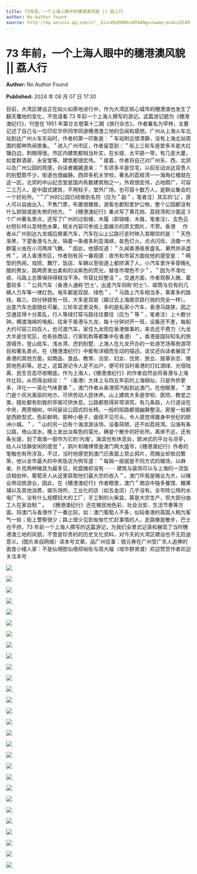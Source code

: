 ```yaml
---
title: 73年前，一个上海人眼中的穗港澳风貌 || 荔人行
author: No Author Found
source: http://mp.weixin.qq.com/s?__biz=MzA5MDkxNTA4Ng==&amp;mid=2454915591&amp;idx=1&amp;sn=dd73b4163d4659c0fbc1bdaed34e3a68&amp;chksm=87a3c266b0d44b701c4b2b8512c2abe45689bba0e5e1911da8652efb6fb4fc4585c6abea5025#rd
---
```


# 73 年前，一个上海人眼中的穗港澳风貌 || 荔人行

**Author:** No Author Found

**Published:** 2024 年 08 月 07 日 17:30

目前，大湾区建设正在如火如荼地进行中，作为大湾区核心城市的穗港澳也发生了翻天覆地的变化，不信请看 73 年前一个上海人撰写的游记。这篇游记题为《穗港澳纪行》，刊登在 1951 年第廿五卷第十二期《旅行杂志》，作者署名为罕林，主要记述了自己与一位印尼华侨同学同游穗港澳三地的见闻和感想。广州从上海火车北站到达广州火车东站时，作者的第一印象是：＂车站附近很清静，没有上海北站周围的那种热闹景象。＂进入广州市区，作者留意到：＂街上三轮车座垫多半是大红镶白边，刺眼得很。市区内建筑都相当朴实，在长堤、太平路一带，有几座大厦，如爱群酒家、永安堂等，建筑都很宏伟。＂接着，作者将自己对广州东、西、北郊以及广州公园的观感，向读者娓娓道来：＂东郊多半是住宅，以前反动派达官贵人的别墅颇不少，街道也很幽静。西郊多机关学校，著名的荔枝湾一一海角红楼就在这一区。北郊的中山纪念堂是国内有数建筑物之一，外观很宏伟，占地颇广，可容二三万人，是中国式建筑，不用柱子，堂外广场，也可容十数万人，是群众集会的一个好处所。“＂广州的公园已经做到名符（应为＂副＂，笔者注）其实的‘公’，游人可以自由出入，不售门票，布置很雅致，游客也都知爱护公物，整个公园都没有什么损毁或是失修的地方。＂《穗港澳纪行》重点写了黄花岗、荔枝湾和沙面这 3 个广州著名景点，还写了广州的过街楼、木履（即骑楼、木屐，笔者注）、玄色云纱短衫袴以及特色水果，相关内容可参阅上面展示的原文图片，不赘。香港     作者从广州到达九龙城后换乘汽车，汽车在山上公路行走时映入其眼帘的是：＂天色渐黑，下望香港与九龙，隔着一条维多利亚海峡，各色灯火，点点闪烁，活像一大群萤火虫在小河两岸飞舞。＂因此，他感叹道：＂久闻香港夜景盛名，果然并非虚传＂。进入香港市区，作者则有另一番观感：夜市和市容方面给他的感受是：＂畸型的热闹，戏院、舞厅、饭店、车辆以至街道上都挤满了人，小汽车里许多穿晚礼服的男女，路两旁发出柔和的淡紫色的荧光，替夜市增色不少＂，＂因为不准吐痰，马路上总箅保持得相当干净。市容比较整洁＂。交通方面，作者观察入微，着墨较多：＂公共汽车（香港人通称‘巴士’，出差汽车则称‘的士‘）、邮筒与仅有的几辆人力车等一律红色。电车都是双层、绿色＂，＂马路上汽车相当多，乘客多的路线，每三、四分钟就有一班，大多是双层（跟过去上海南京路行驰的完全一样）。出差汽车也是随处可雇。三轮车这里没有，多的是私家小汽车，香港马路狭，因之交通显得十分紊乱，行人等绿灯穿马路往往要往（应为＂等＂，笔者注）上十数分钟。横渡海峡的电船，往来于香港与九龙，每十分钟对开一班，设备还不差，每船大约可容三四百人，也可渡汽车，家住九龙而在香港做事的，来去还不费力（九龙大半是住宅区，也有些商店，行家机构等都集中在香港）＂。香港是国际知名的旅游城市，登山缆车、浅水湾、虎豹别墅、上海人在九龙开办的一处游艺场等旅游项目和著名景点，在《穗港澳纪行》中都有详细而生动的描述。该文还向读者展现了香港的其他方面，如商品、食品、教育、治安、妇女、住房、旅业、报章杂志、殖民地色彩等。总之，这篇游记令人足不出户，便可将当时香港的灯红酒绿、光怪陆离、民生百态尽收眼底。作为上海人，《穗港澳纪行》的作者自然会将香港与上海作比较，从而得出结论：＂（香港）大体上与四五年前的上海相似，只是外侨更多，洋化一一英化气味更重＂。澳门作者从香港搭汽船到达澳门，在他眼里，＂澳门是个风光美丽的地方，可供劳动人民休养。山上建筑大多是学校、医院、教堂之类，随处都有别致的亭阁可供休息。公路都筑得非常讲究，有几条路，人行道设在中央，两旁植树，中间装设公园式的长椅，一般的街路都很幽静整洁。房屋一般都是西欧型式，色彩鲜明，那种小巷子，曲径不见尽头，令人感觉得置身中世纪的欧洲小城。＂，＂山的另一边有个海滨游泳场，设备简陋，还不如荔枝湾。沿海有条公路，倚山滨水，晚上发出淡紫色的萤光，确是个散步的好处所。离岸不远，还有条长堤，划了南海一部作为它的‘内海’，海滨也有休息处，欧洲式的平台与凉亭，给人以恬静安闲的感觉＂。鸦片和赌博曾是澳门两大盛市，《穗港澳纪行》作者的笔触也有所涉及，不过，当时他感觉到澳门已表面上禁止鸦片，而赌业却依旧繁荣，他以全市最大的中央饭店为例写道：＂每隔一层就是不同方式的赌场，以麻雀、扑克两种赌具为最多见，轮盘赌却没有 ⋯⋯ 建筑与装饰可以与上海的一流饭店相伯仲，葡萄牙人从这里获取他们最大宗的收入＂。澳门毕竟是赌业为大，以赌业带动旅游业，因此，在《穗港澳纪行》作者眼里，澳门＂商店中独多餐馆、糖果铺以及其他消费、娱乐场所，工业化的店（如五金店）几乎没有。全市除公用的水电厂外，没有什么规模较大的工厂，手工制的火柴盒，算是大宗生产，但大部分由工人在家自制＂。  《穗港澳纪行》还在殖民地色彩、社会治安、生活节奏等方面，将澳门与香港作了一番比较，如：澳门葡萄人不多，似较香港的英国人稍为客气一些；街上警察很少；路上很少见到匆匆忙忙赶事情的人，走路像是散步，巴士也不挤。73 年前一个上海人撰写的这篇游记，为我们全景式记录和展现了当时穗港澳三地的风貌，不啻是珍贵的的历史文化资料，对今天的大湾区建设也不无启迪意义。(图片来自网络）读本号文章，品广州往事：银元券在广州受广东人追捧的面食小楼人家：不是仙境胜仙境郑裕彤与周大福（培华群贤谱）欢迎赞赏作者欢迎关注本号

![](https://mmbiz.qpic.cn/mmbiz_png/PJWG74pLsMa41dsMLc48ILFCeuictW0bytYHngxHezdA6SYSnwxvGqD2sallN0SIslicwF6TkexudlzRBibMuYeyg/640?from=appmsg)

![](https://mmbiz.qpic.cn/mmbiz_png/fgnkxfGnnkRTefsHtHl5LkV1a8Lprb6NgeXZ2SWzuoFvsasuRLIibSN338z0ic4UAJDghV0R4gDnSWuiciaPqpcXgw/640?wx_fmt=png)

![](https://mmbiz.qpic.cn/mmbiz_png/PJWG74pLsMa41dsMLc48ILFCeuictW0byfFclfEJ08uHUZQIOuW9e6VduqxUiby0c3fKpepdMIIOLjzGhcJ69MHA/640?from=appmsg)

![](https://mmbiz.qpic.cn/mmbiz_png/fgnkxfGnnkRTefsHtHl5LkV1a8Lprb6NgeXZ2SWzuoFvsasuRLIibSN338z0ic4UAJDghV0R4gDnSWuiciaPqpcXgw/640?wx_fmt=png)

![](https://mmbiz.qpic.cn/mmbiz_png/PJWG74pLsMa41dsMLc48ILFCeuictW0byFZiaS4GF5ribQBdaoEadcn2ibB6vfxdlHHw0h70z1B3XibqezEfWML8OLA/640?from=appmsg)

![](https://mmbiz.qpic.cn/mmbiz_png/fgnkxfGnnkRTefsHtHl5LkV1a8Lprb6NgeXZ2SWzuoFvsasuRLIibSN338z0ic4UAJDghV0R4gDnSWuiciaPqpcXgw/640?wx_fmt=png)

![](https://mmbiz.qpic.cn/mmbiz_png/PJWG74pLsMa41dsMLc48ILFCeuictW0by5AcxhmI8O4ueTeEYPiaY2rnoNa0gLpe2wpRUHHLte8cXM0d8Am6rNqg/640?from=appmsg)

![](https://mmbiz.qpic.cn/mmbiz_png/fgnkxfGnnkRTefsHtHl5LkV1a8Lprb6NgeXZ2SWzuoFvsasuRLIibSN338z0ic4UAJDghV0R4gDnSWuiciaPqpcXgw/640?wx_fmt=png)

![](https://mmbiz.qpic.cn/mmbiz_png/PJWG74pLsMa41dsMLc48ILFCeuictW0byichyP2zoztEJHs8AqqhZmChBDch4X4Bcb36ISaYINkdGvdNUIU6Q4Pg/640?from=appmsg)

![](https://mmbiz.qpic.cn/mmbiz_png/fgnkxfGnnkRTefsHtHl5LkV1a8Lprb6NgeXZ2SWzuoFvsasuRLIibSN338z0ic4UAJDghV0R4gDnSWuiciaPqpcXgw/640?wx_fmt=png)

![](https://mmbiz.qpic.cn/mmbiz_png/PJWG74pLsMa41dsMLc48ILFCeuictW0byMxMAJ6zOwy72EWeM0Fg8ibYzdDowKvZZaNY3XuDXtFD1BUOXepyrOPA/640?from=appmsg)

![](https://mmbiz.qpic.cn/mmbiz_png/fgnkxfGnnkRTefsHtHl5LkV1a8Lprb6NgeXZ2SWzuoFvsasuRLIibSN338z0ic4UAJDghV0R4gDnSWuiciaPqpcXgw/640?wx_fmt=png)

![](https://mmbiz.qpic.cn/mmbiz_png/PJWG74pLsMa41dsMLc48ILFCeuictW0byibp5NpOLibWtFfdU5ABBiafZ7hSJVvvFsKDpXR4JqQdwOHTt2aUIl3M2A/640?from=appmsg)

![](https://mmbiz.qpic.cn/mmbiz_png/fgnkxfGnnkRTefsHtHl5LkV1a8Lprb6NgeXZ2SWzuoFvsasuRLIibSN338z0ic4UAJDghV0R4gDnSWuiciaPqpcXgw/640?wx_fmt=png)

![](https://mmbiz.qpic.cn/mmbiz_png/bL2iaicTYdZn7tVD9h7zXQODotjibAP9ZUXvnosSLjH4qPvf8jBN08SH1MQ5KuLrpthsVdLRBRWMlfMBk0wHeVSkw/640?wx_fmt=png&from=appmsg)

![](https://mmbiz.qpic.cn/mmbiz_png/PJWG74pLsMa41dsMLc48ILFCeuictW0byggXKrkSOwLJpVu9NQEI7oribpicfs2V1VAGjFy1qntvBhKv4xiadpS43Q/640?from=appmsg)

![](https://mmbiz.qpic.cn/mmbiz_png/PJWG74pLsMa41dsMLc48ILFCeuictW0byicnvwSEtrzoflYbibrDEEFjC6QhDbux0bSN96Y622ibgFWsS0KS8wAqcg/640?from=appmsg)

![](https://mmbiz.qpic.cn/mmbiz_png/PJWG74pLsMa41dsMLc48ILFCeuictW0byx96DvXM3SJrsgiaiaHW1sKpycjtzdUGLgPhra4uBylKDFfsLagaaxLkA/640?from=appmsg)

![](https://mmbiz.qpic.cn/mmbiz_png/bL2iaicTYdZn7tVD9h7zXQODotjibAP9ZUXvnosSLjH4qPvf8jBN08SH1MQ5KuLrpthsVdLRBRWMlfMBk0wHeVSkw/640?wx_fmt=png&from=appmsg)

![](https://mmbiz.qpic.cn/mmbiz_png/PJWG74pLsMa41dsMLc48ILFCeuictW0byWlLkcUhw6nsVDzBozescw8nZ0juKoF7KvibBq14SflQYXX4GiczRuVhg/640?from=appmsg)

![](https://mmbiz.qpic.cn/mmbiz_png/PJWG74pLsMa41dsMLc48ILFCeuictW0bybKVMgwpsnK1xcuibnSPTcztPITZXbMpcrGBx6amc5NctEERv3OM5d1g/640?from=appmsg)

![](https://mmbiz.qpic.cn/mmbiz_png/PJWG74pLsMa41dsMLc48ILFCeuictW0by0sib3xTUMP6jZFY7qJgCxsWiaDxK6uDpXlSpxXTZ3Zznvbrx5QGQaccw/640?from=appmsg)

![](https://mmbiz.qpic.cn/mmbiz_png/bL2iaicTYdZn7tVD9h7zXQODotjibAP9ZUXvnosSLjH4qPvf8jBN08SH1MQ5KuLrpthsVdLRBRWMlfMBk0wHeVSkw/640?wx_fmt=png&from=appmsg)

![](https://mmbiz.qpic.cn/mmbiz_png/PJWG74pLsMa41dsMLc48ILFCeuictW0byn6iaJ8zIq4qscHpAULQ0mvicGI6xgVfsk3Fd3V2gNG4tHviaiavug1xtWw/640?from=appmsg)

![](https://mmbiz.qpic.cn/mmbiz_png/PJWG74pLsMa41dsMLc48ILFCeuictW0byLenkicpFVBctXXBNI7vFkUreGbaE1TarT81Hk9AEzt4dV4br7XM9LKg/640?from=appmsg)

![](https://mmbiz.qpic.cn/mmbiz_png/PJWG74pLsMa41dsMLc48ILFCeuictW0byGibKm37VTkrGerAJ01xCtEePYbbIq9b22NP7ZWPjOoibHRx1UK9TwvDA/640?from=appmsg)

![](https://mmbiz.qpic.cn/mmbiz_gif/PJWG74pLsMY4kze1RswORlwIruFfBicEYeomLV8Tjs3AO8zO5OIk2usXQ2wZOicfrAxou4MXF2OLDPUcfQiafn3SA/640?wx_fmt=gif&tp=webp&wxfrom=5&wx_lazy=1)

![](https://mmbiz.qpic.cn/mmbiz_jpg/PJWG74pLsMattAskmpcvtPqMpIAHv903ej09445slGiacxZia7YJLTjTfduepq4uPgA9SsCrq2xPG9UmJD0ao2MA/640?wx_fmt=other&tp=webp&wxfrom=5&wx_lazy=1&wx_co=1)
